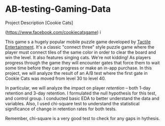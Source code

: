 # AB-testing-Gaming-Data
Project Description [Cookie Cats]

(https://www.facebook.com/cookiecatsgame) i

This game s a hugely popular mobile puzzle game developed by [Tactile Entertainment](http://tactile.dk). It's a classic "connect three" style puzzle game where the player must connect tiles of the same color in order to clear the board and win the level. It also features singing cats. We're not kidding! As players progress through the game they will encounter gates that force them to wait some time before they can progress or make an in-app purchase. In this project, we will analyze the result of an A/B test where the first gate in Cookie Cats was moved from level 30 to level 40.

In particular, we will analyze the impact on player _retention_ – both 1-day retention and 3-day retention. I formulated the null hypothesis for this test, and control group. I  conducted basic EDA to better understand the data and variables. Also, I used chi-square test to understand the statistical significance of change in retention rates for both tests. 

Remember, chi-square is a very good test to check for any gaps in hythesis.
